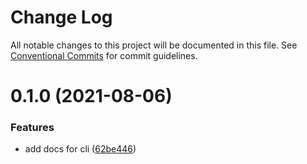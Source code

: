 # Change Log

All notable changes to this project will be documented in this file.
See [Conventional Commits](https://conventionalcommits.org) for commit guidelines.

# 0.1.0 (2021-08-06)


### Features

* add docs for cli ([62be446](https://github.com/myNameIsDu/du-cli/commit/62be44631de26836fe87324326cf10528c46ed8d))
